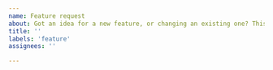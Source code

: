 ```yaml
---
name: Feature request
about: Got an idea for a new feature, or changing an existing one? This is the place.
title: ''
labels: 'feature'
assignees: ''

---
```

<!--
For the Feature Request,
Include the following:
------------------------
What would you like changed/added and why?
What would be the benefit? Does the change make something easier to use?
Clarifies something?
If it is a new feature, what is the benefit?
-->